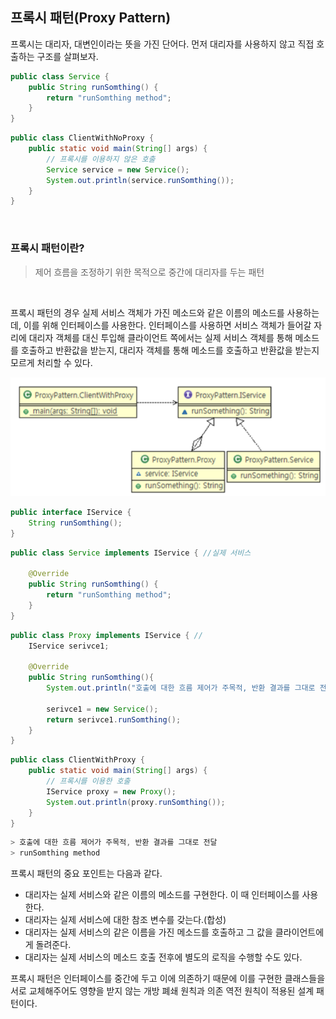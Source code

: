 ## **프록시 패턴(Proxy Pattern)**

프록시는 대리자, 대변인이라는 뜻을 가진 단어다. 먼저 대리자를 사용하지 않고 직접 호출하는 구조를 살펴보자.

```java
public class Service {
    public String runSomthing() {
        return "runSomthing method";
    }
}
```

```java
public class ClientWithNoProxy {
    public static void main(String[] args) {
        // 프록시를 이용하지 않은 호출
        Service service = new Service();
        System.out.println(service.runSomthing());
    }
}
```
<br>

### 프록시 패턴이란? 

> 제어 흐름을 조정하기 위한 목적으로 중간에 대리자를 두는 패턴

<br>

프록시 패턴의 경우 실제 서비스 객체가 가진 메소드와 같은 이름의 메소드를 사용하는데, 이를 위해 인터페이스를 사용한다. 인터페이스를 사용하면 서비스 객체가 들어갈 자리에 대리자 객체를 대신 투입해 클라이언트 쪽에서는 실제 서비스 객체를 통해 메소드를 호출하고 반환값을 받는지, 대리자 객체를 통해 메소드를 호출하고 반환값을 받는지 모르게 처리할 수 있다.


![img](https://github.com/dilmah0203/TIL/blob/main/Image/Proxy.png)


```java
public interface IService {
    String runSomthing();
}
```


```java
public class Service implements IService { //실제 서비스

    @Override
    public String runSomthing() {
        return "runSomthing method";
    }
}
```


```java
public class Proxy implements IService { //
    IService serivce1;

    @Override
    public String runSomthing(){
        System.out.println("호출에 대한 흐름 제어가 주목적, 반환 결과를 그대로 전달");

        serivce1 = new Service();
        return serivce1.runSomthing();
    }
}
```

```java
public class ClientWithProxy {
    public static void main(String[] args) {
        // 프록시를 이용한 호출
        IService proxy = new Proxy();
        System.out.println(proxy.runSomthing());
    }
}
```

```java
> 호출에 대한 흐름 제어가 주목적, 반환 결과를 그대로 전달
> runSomthing method
```

프록시 패턴의 중요 포인트는 다음과 같다.

- 대리자는 실제 서비스와 같은 이름의 메소드를 구현한다. 이 때 인터페이스를 사용한다.
- 대리자는 실제 서비스에 대한 참조 변수를 갖는다.(합성)
- 대리자는 실제 서비스의 같은 이름을 가진 메소드를 호출하고 그 값을 클라이언트에게 돌려준다.
- 대리자는 실제 서비스의 메소드 호출 전후에 별도의 로직을 수행할 수도 있다.

프록시 패턴은 인터페이스를 중간에 두고 이에 의존하기 때문에 이를 구현한 클래스들을 서로 교체해주어도 영향을 받지 않는 개방 폐쇄 원칙과 의존 역전 원칙이 적용된 설계 패턴이다.
